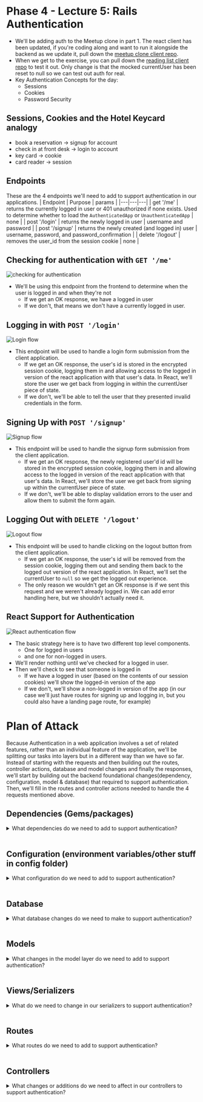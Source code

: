 # Phase 4 - Lecture 5: Rails Authentication

- We'll be adding auth to the Meetup clone in part 1. The react client has been updated, if you're coding along and want to run it alongside the backend as we update it, pull down the [meetup clone client repo](https://github.com/DakotaLMartinez/080921_meetup_clone_client). 
- When we get to the exercise, you can pull down the [reading list client repo](https://github.com/DakotaLMartinez/reading_list_client) to test it out. Only change is that the mocked currentUser has been reset to null so we can test out auth for real.
- Key Authentication Concepts for the day:
    - Sessions
    - Cookies
    - Password Security

## Sessions, Cookies and the Hotel Keycard analogy

- book a reservation -> signup for account
- check in at front desk -> login to account
- key card -> cookie
- card reader -> session
## Endpoints
These are the 4 endpoints we'll need to add to support authentication in our applications.
| Endpoint | Purpose | params |
|---|---|---|
| get '/me' | returns the currently logged in user or 401 unauthorized if none exists. Used to determine whether to load the `AuthenticatedApp` or `UnauthenticatedApp` | none |
| post '/login' | returns the newly logged in user | username and password |
| post '/signup' | returns the newly created (and logged in) user | username, password, and password_confirmation |
| delete '/logout' | removes the user_id from the session cookie | none |
## Checking for authentication with `GET '/me'`
![checking for authentication](./diagrams/check-authentication.png)

- We'll be using this endpoint from the frontend to determine when the user is logged in and when they're not
  - If we get an OK response, we have a logged in user
  - If we don't, that means we don't have a currently logged in user.
## Logging in with `POST '/login'`

![Login flow](./diagrams/login.png)

- This endpoint will be used to handle a login form submission from the client application.
  - If we get an OK response, the user's id is stored in the encrypted session cookie, logging them in and allowing access to the logged in version of the react application with that user's data. In React, we'll store the user we get back from logging in within the currentUser piece of state.
  - If we don't, we'll be able to tell the user that they presented invalid credentials in the form.
## Signing Up with `POST '/signup'`

![Signup flow](./diagrams/signup.png)

- This endpoint will be used to handle the signup form submission from the client application.
  - If we get an OK response, the newly registered user'd id will be stored in the encrypted session cookie, logging them in and allowing access to the logged in version of the react application with that user's data. In React, we'll store the user we get back from signing up within the currentUser piece of state.
  - If we don't, we'll be able to display validation errors to the user and allow them to submit the form again.
## Logging Out with `DELETE '/logout'`

![Logout flow](./diagrams/logout.png)

- This endpoint will be used to handle clicking on the logout button from the client application.
  - If we get an OK response, the user's id will be removed from the session cookie, logging them out and sending them back to the logged out version of the react application. In React, we'll set the currentUser to `null` so we get the logged out experience.
  - The only reason we wouldn't get an OK response is if we sent this request and we weren't already logged in. We can add error handling here, but we shouldn't actually need it.

## React Support for Authentication

![React authentication flow](./diagrams/react-app-flow.png)

- The basic strategy here is to have two different top level components.
  - One for logged in users 
  - and one for non-logged in users.
- We'll render nothing until we've checked for a logged in user.
- Then we'll check to see that someone is logged in 
  - If we have a logged in user (based on the contents of our session cookies) we'll show the logged-in version of the app
  - If we don't, we'll show a non-logged in version of the app (in our case we'll just have routes for signing up and logging in, but you could also have a landing page route, for example)

# Plan of Attack

Because Authentication in a web application involves a set of related features, rather than an individual feature of the application, we'll be splitting our tasks into layers but in a different way than we have so far. Instead of starting with the requests and then building out the routes, controller actions, database and model changes and finally the responses, we'll start by building out the backend foundational changes(dependency, configuration, model & database) that required to support authentication. Then, we'll fill in the routes and controller actions needed to handle the 4 requests mentioned above.
## Dependencies (Gems/packages)
<details>
  <summary>
    What dependencies do we need to add to support authentication?
  </summary>
  <hr/>

  We need bcrypt so that we can store encrypted (salted and hashed) versions of our users passwords instead of storing passwords in plain text:

  ```bash
  bundle add bcrypt
  ```

  <hr/>

</details>
<br/>


## Configuration (environment variables/other stuff in config folder)
<details>
  <summary>
    What configuration do we need to add to support authentication?
  </summary>
  <hr/>

  We need to tell rails that we want session cookies. To do that, we'll add the following to the config block in `config/application.rb`
  ```rb
  config.middleware.use ActionDispatch::Cookies
  config.middleware.use ActionDispatch::Session::CookieStore

  # Use SameSite=Strict for all cookies to help protect against CSRF
  config.action_dispatch.cookies_same_site_protection = :strict
  ```
  We'll also need to include the middleware within the `ApplicationController`

  ```rb
  class ApplicationController < ActionController::API
    include ActionController::Cookies
    # ...
  end

  ```

  <hr/>

</details>
<br/>



## Database

<details>
  <summary>
    What database changes do we need to make to support authentication?
  </summary>
  <hr/>

  We need a `password_digest` column in our `users` table to store our users' encrypted passwords.

  ```bash
  rails g migration AddPasswordDigestToUsers password_digest
  ```

  ```bash
  rails db:migrate
  ```

  <hr/>

</details>
<br/>



## Models
<details>
  <summary>
    What changes in the model layer do we need to add to support authentication?
  </summary>
  <hr/>

  - We need to add a uniqueness validation for username (and email) So we can consistently find the right user for authentication
  - We need to add the `has_secure_password` macro to the model to implement the `authenticate` and `password=` methods used in login & signup actions respectively

  <hr/>

</details>
<br/>

## Views/Serializers
<details>
  <summary>
    What do we need to change in our serializers to support authentication?
  </summary>
  <hr/>

  - We'll want a `UserSerializer` that returns only the `id`, `username`, and `email`

  <hr/>

</details>
<br/>


## Routes

<details>
  <summary>
    What routes do we need to add to support authentication?
  </summary>
  <hr/>

  ```rb
  get "/me", to: "users#show"
  post "/signup", to: "users#create"
  post "/login", to: "sessions#create"
  delete "/logout", to: "sessions#destroy"
  ```

  <hr/>

</details>
<br/>



## Controllers

<details>
  <summary>
    What changes or additions do we need to affect in our controllers to support authentication?
  </summary>
  <hr/>

  We'll need actions for:
  - `users#show` - for rendering the currently logged in user as json
  - `users#create` - for handling the signup form submission and rendering the newly created user as json (while logging them in)
  - `sessions#create` - for handling the login form submission and rendering the newly logged in user as json
  - `sessions#destroy` - for handling logout and removing the user_id from the session cookie

  We'll also need to change the `current_user` method so that it makes use of the user_id stored in the session cookie sent from the browser. This will allow us to login as different users and have our application recognize user's requests by reading the user_id out of the cookie and returning the associated user.


  <hr/>

</details>
<br/>



